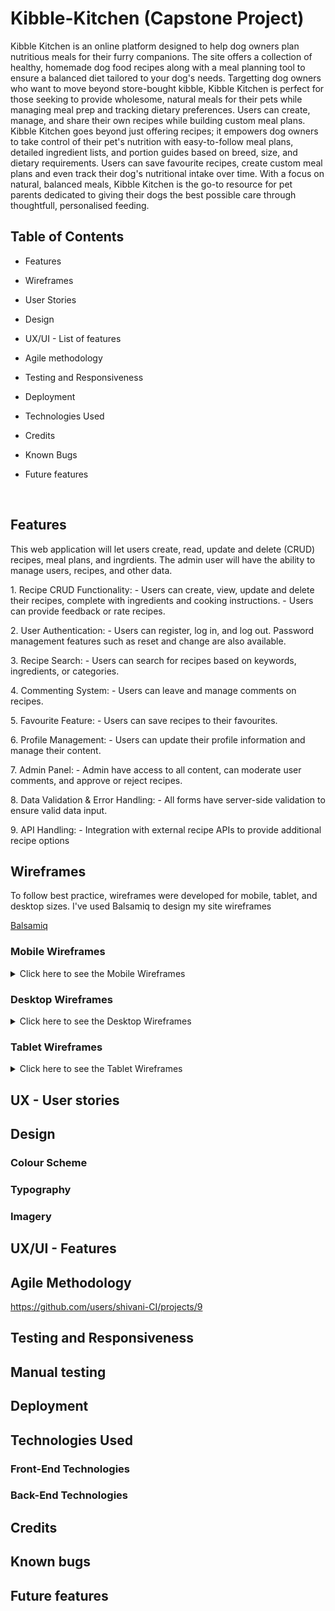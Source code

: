 # Kibble-Kitchen (Capstone Project)


Kibble Kitchen is an online platform designed to help dog owners plan nutritious meals for their furry companions. The site offers a collection of healthy, homemade dog food recipes along with a meal planning tool to ensure a balanced diet tailored to your dog's needs. Targetting dog owners who want to move beyond store-bought kibble, Kibble Kitchen is perfect for those seeking to provide wholesome, natural meals for their pets while managing meal prep and tracking dietary preferences. Users can create, manage, and share their own recipes while building custom meal plans.
Kibble Kitchen goes beyond just offering recipes; it empowers dog owners to take control of their pet's nutrition with easy-to-follow meal plans, detailed ingredient lists, and portion guides based on breed, size, and dietary requirements. Users can save favourite recipes, create custom meal plans and even track their dog's nutritional intake over time. With a focus on natural, balanced meals, Kibble Kitchen is the go-to resource for pet parents dedicated to giving their dogs the best possible care through thoughtfull, personalised feeding.

## Table of Contents ##

- Features
  
- Wireframes

- User Stories

- Design
  
- UX/UI - List of features

- Agile methodology

- Testing and Responsiveness

- Deployment

- Technologies Used

- Credits

- Known Bugs

- Future features

  <br>

## Features ##

  This web application will let users create, read, update and delete (CRUD) recipes, meal plans, and ingrdients. The admin user will have the ability to manage users, recipes, and other data.

  <span id="features">1.</span> Recipe CRUD Functionality:
    - Users can create, view, update and delete their recipes, complete with ingredients and cooking instructions.
    - Users can provide feedback or rate recipes.
 
  <span id="features">2.</span> User Authentication:
    - Users can register, log in, and log out. Password management features such as reset and change are also available.
 
  <span id="features">3.</span> Recipe Search:
    - Users can search for recipes based on keywords, ingredients, or categories.
 
  <span id="features">4.</span> Commenting System:
    - Users can leave and manage comments on recipes.
 
  <span id="features">5.</span> Favourite Feature:
    - Users can save recipes to their favourites.
 
  <span id="features">6.</span> Profile Management:
    - Users can update their profile information and manage their content.
 
  <span id="features">7.</span> Admin Panel:
    - Admin have access to all content, can moderate user comments, and approve or reject recipes.
 
  <span id="features">8.</span> Data Validation & Error Handling:
    - All forms have server-side validation to ensure valid data input.
 
  <span id="features">9.</span> API Handling:
    - Integration with external recipe APIs to provide additional recipe options

## Wireframes ##
To follow best practice, wireframes were developed for mobile, tablet, and desktop sizes.
I've used Balsamiq to design my site wireframes

[Balsamiq](https://balsamiq.com/wireframes) 


### Mobile Wireframes

<details>

<summary>
Click here to see the Mobile Wireframes
</summary>
  
![image](https://github.com/user-attachments/assets/79f275a4-a466-4f54-8a23-beece207ce09)

![image](https://github.com/user-attachments/assets/1b30046f-f307-4b15-a950-ea487a37d800)




</details>


### Desktop Wireframes

<details>

<summary>
Click here to see the Desktop Wireframes
</summary>

![image](https://github.com/user-attachments/assets/f9ba2ceb-5f43-4846-a279-3a43471d9098)

![image](https://github.com/user-attachments/assets/563154b6-9729-4ed3-a863-fd22fa087bb9)



 </details>

### Tablet Wireframes

<details>

<summary>
Click here to see the Tablet Wireframes
</summary>

![image](https://github.com/user-attachments/assets/241cd8c2-f03c-4adc-9bcf-273e839d92a9)

![image](https://github.com/user-attachments/assets/88b54bc8-82ea-4315-a879-08db30c201bf)



 </details>
 
## UX - User stories ##




##  Design ##

 ### Colour Scheme ###



 ### Typography ###




 ### Imagery ###




## UX/UI - Features ##



## Agile Methodology ##
https://github.com/users/shivani-CI/projects/9




## Testing and Responsiveness ##





## Manual testing ##





## Deployment ##





## Technologies Used ##


 ### Front-End Technologies ###


 ### Back-End Technologies ###



## Credits ##



## Known bugs ##



## Future features ##
 
  
